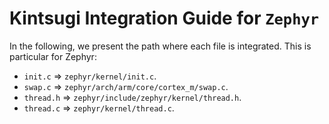 # Kintsugi Integration Guide for `Zephyr`

In the following, we present the path where each file is integrated. This is particular for Zephyr:
- `init.c` => `zephyr/kernel/init.c`.
- `swap.c` => `zephyr/arch/arm/core/cortex_m/swap.c`.
- `thread.h` => `zephyr/include/zephyr/kernel/thread.h`.
- `thread.c` => `zephyr/kernel/thread.c`.